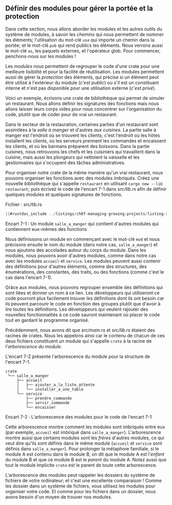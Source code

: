 <!--
## Defining Modules to Control Scope and Privacy
-->

## Définir des modules pour gérer la portée et la protection

<!--
In this section, we’ll talk about modules and other parts of the module system,
namely *paths* that allow you to name items; the `use` keyword that brings a
path into scope; and the `pub` keyword to make items public. We’ll also discuss
the `as` keyword, external packages, and the glob operator. For now, let’s
focus on modules!
-->

Dans cette section, nous allons aborder les modules et les autres outils du
système de modules, à savoir les *chemins* qui nous permettent de nommer les
éléments; l'utilisation du mot-clé `use` qui importe un chemin dans la portée;
et le mot-clé `pub` qui rend publics les éléments. Nous verrons aussi le mot-clé
`as`, les paquets externes, et l'opérateur glob. Pour commencer, penchons-nous
sur les modules !

<!--
*Modules* let us organize code within a crate into groups for readability and
easy reuse. Modules also control the *privacy* of items, which is whether an
item can be used by outside code (*public*) or is an internal implementation
detail and not available for outside use (*private*).
-->

Les *modules* nous permettent de regrouper le code d'une crate pour une
meilleure lisibilité et pour la facilité de réutilisation. Les modules
permettent aussi de gérer la *protection* des éléments, qui précise si un
élément peut être utilisé à l'extérieur du module (*c'est public*) ou s'il est
un constituant interne et n'est pas disponible pour une utilisation externe
(*c'est privé*).

<!--
As an example, let’s write a library crate that provides the functionality of a
restaurant. We’ll define the signatures of functions but leave their bodies
empty to concentrate on the organization of the code, rather than actually
implement a restaurant in code.
-->

Voici un exemple, écrivons une crate de bibliothèque qui permet de simuler un
restaurant. Nous allons définir les signatures des fonctions mais nous allons
laisser leurs corps vides pour nous concentrer sur l'organisation du code,
plutôt que de coder pour de vrai un restaurant.

<!--
In the restaurant industry, some parts of a restaurant are referred to as
*front of house* and others as *back of house*. Front of house is where
customers are; this is where hosts seat customers, servers take orders and
payment, and bartenders make drinks. Back of house is where the chefs and cooks
work in the kitchen, dishwashers clean up, and managers do administrative work.
-->

Dans le secteur de la restauration, certaines parties d'un restaurant sont
assimilées à la *salle à manger* et d'autres *aux cuisines*. La partie salle à
manger est l'endroit où se trouvent les clients; c'est l'endroit où les hôtes
installent les clients, où les serveurs prennent les commandes et encaissent les
clients, et où les barmans préparent des boissons. Dans la partie cuisines, nous
retrouvons les chefs et les cuisiniers qui travaillent dans la cuisine, mais
aussi les plongeurs qui nettoient la vaisselle et les gestionnaires qui
s'occupent des tâches administratives.

<!--
To structure our crate in the same way that a real restaurant works, we can
organize the functions into nested modules. Create a new library named
`restaurant` by running `cargo new --lib restaurant`; then put the code in
Listing 7-1 into *src/lib.rs* to define some modules and function signatures.
-->

Pour organiser notre crate de la même manière qu'un vrai restaurant, nous
pouvons organiser les fonctions avec des modules imbriqués. Créez une nouvelle
bibliothèque qui s'appelle `restaurant` en utilisant
`cargo new --lib restaurant`; puis écrivez le code de l'encart 7-1 dans
*src/lib.rs* afin de définir quelques modules et quelques signatures de
fonctions.

<!--
<span class="filename">Filename: src/lib.rs</span>
-->

<span class="filename">Fichier : src/lib.rs</span>

<!--
```rust
{{#rustdoc_include ../listings/ch07-managing-growing-projects/listing-07-01/src/lib.rs:here}}
```
-->

```rust
{{#rustdoc_include ../listings/ch07-managing-growing-projects/listing-07-01/src/lib.rs:here}}
```

<!--
<span class="caption">Listing 7-1: A `front_of_house` module containing other
modules that then contain functions</span>
-->

<span class="caption">Encart 7-1 : Un module `salle_a_manger` qui contient
d'autres modules qui contiennent eux-mêmes des fonctions</span>

<!--
We define a module by starting with the `mod` keyword and then specify the
name of the module (in this case, `front_of_house`) and place curly brackets
around the body of the module. Inside modules, we can have other modules, as in
this case with the modules `hosting` and `serving`. Modules can also hold
definitions for other items, such as structs, enums, constants, traits, or—as
in Listing 7-1—functions.
-->

Nous définissons un module en commençant avec le mot-clé `mod` et nous précisons
ensuite le nom du module (dans notre cas, `salle_a_manger`) et nous ajoutons des
accolades autour du corps du module. Dans les modules, nous pouvons avoir
d'autres modules, comme dans notre cas avec les modules `accueil` et `service`.
Les modules peuvent aussi contenir des définitions pour d'autres éléments, comme
des structures, des énumérations, des constantes, des traits, ou des fonctions
(comme c'est le cas dans l'encart 7-1).

<!--
By using modules, we can group related definitions together and name why
they’re related. Programmers using this code would have an easier time finding
the definitions they wanted to use because they could navigate the code based
on the groups rather than having to read through all the definitions.
Programmers adding new functionality to this code would know where to place the
code to keep the program organized.
-->

Grâce aux modules, nous pouvons regrouper ensemble des définitions qui sont
liées et donner un nom à ce lien. Les développeurs qui utiliseront ce code
pourront plus facilement trouver les définitions dont ils ont besoin car ils
peuvent parcourir le code en fonction des groupes plutôt que d'avoir à lire
toutes les définitions. Les développeurs qui veulent rajouter des nouvelles
fonctionnalités à ce code sauront maintenant où placer le code tout en gardant
le programme organisé.

<!--
Earlier, we mentioned that *src/main.rs* and *src/lib.rs* are called crate
roots. The reason for their name is that the contents of either of these two
files form a module named `crate` at the root of the crate’s module structure,
known as the *module tree*.
-->

Précédemment, nous avons dit que *src/main.rs* et *src/lib.rs* étaient des
racines de crates. Nous les appelons ainsi car le contenu de chacun de ces
deux fichiers constituent un module qui s'appelle `crate` à la racine de
*l'arborescence du module*.

<!--
Listing 7-2 shows the module tree for the structure in Listing 7-1.
-->

L'encart 7-2 présente l'arborescence du module pour la structure de
l'encart 7-1.

<!--
```text
crate
 └── front_of_house
     ├── hosting
     │   ├── add_to_waitlist
     │   └── seat_at_table
     └── serving
         ├── take_order
         ├── serve_order
         └── take_payment
```
-->

```text
crate
 └── salle_a_manger
     ├── accueil
     │   ├── ajouter_a_la_liste_attente
     │   └── installer_a_une_table
     └── service
         ├── prendre_commande
         ├── servir_commande
         └── encaisser
```

<!--
<span class="caption">Listing 7-2: The module tree for the code in Listing
7-1</span>
-->

<span class="caption">Encart 7-2 : L'arborescence des modules pour le code de
l'encart 7-1</span>

<!--
This tree shows how some of the modules nest inside one another (for example,
`hosting` nests inside `front_of_house`). The tree also shows that some modules
are *siblings* to each other, meaning they’re defined in the same module
(`hosting` and `serving` are defined within `front_of_house`). To continue the
family metaphor, if module A is contained inside module B, we say that module A
is the *child* of module B and that module B is the *parent* of module A.
Notice that the entire module tree is rooted under the implicit module named
`crate`.
-->

Cette arborescence montre comment les modules sont imbriqués entre eux (par
exemple, `accueil` est imbriqué dans `salle_a_manger`). L'arborescence montre
aussi que certains modules sont les *frères* d'autres modules, ce qui veut dire
qu'ils sont définis dans le même module (`accueil` et `service` sont définis
dans `salle_a_manger`). Pour prolonger la métaphore familiale, si le module A
est contenu dans le module B, on dit que le module A est *l'enfant* du module B
et que ce module B est le *parent* du module A. Notez aussi que tout le module
implicite `crate` est le parent de toute cette arborescence.

<!--
The module tree might remind you of the filesystem’s directory tree on your
computer; this is a very apt comparison! Just like directories in a filesystem,
you use modules to organize your code. And just like files in a directory, we
need a way to find our modules.
-->

L'arborescence des modules peut rappeler les dossiers du système de fichiers de
votre ordinateur; et c'est une excellente comparaison ! Comme les dossier dans
un système de fichiers, vous utilisez les modules pour organiser votre code. Et
comme pour les fichiers dans un dossier, nous avons besoin d'un moyen de trouver
nos modules.
